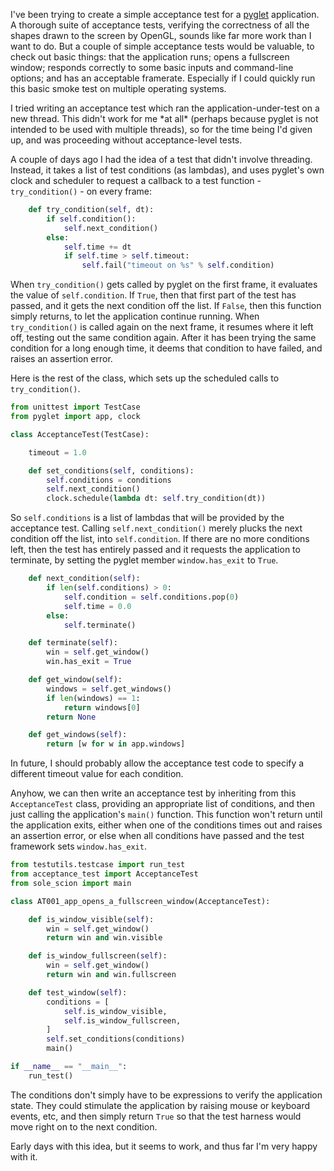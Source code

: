<!--
.. title: Acceptance testing a pyglet application
.. slug: acceptance-testing-a-pyglet-application
.. date: 2008-07-04 17:30:58-05:00
.. tags: geek,software,python,testing,graphics
-->


I've been trying to create a simple acceptance test for a
[pyglet](http://pyglet.org/) application. A thorough suite of acceptance
tests, verifying the correctness of all the shapes drawn to the screen
by OpenGL, sounds like far more work than I want to do. But a couple of
simple acceptance tests would be valuable, to check out basic things:
that the application runs; opens a fullscreen window; responds correctly
to some basic inputs and command-line options; and has an acceptable
framerate. Especially if I could quickly run this basic smoke test on
multiple operating systems.

I tried writing an acceptance test which ran the application-under-test
on a new thread. This didn't work for me \*at all\* (perhaps because
pyglet is not intended to be used with multiple threads), so for the
time being I'd given up, and was proceeding without acceptance-level
tests.

A couple of days ago I had the idea of a test that didn't involve
threading. Instead, it takes a list of test conditions (as lambdas), and
uses pyglet's own clock and scheduler to request a callback to a test
function - `try_condition()` - on every frame:

``` python
    def try_condition(self, dt):
        if self.condition():
            self.next_condition()
        else:
            self.time += dt
            if self.time > self.timeout:
                self.fail("timeout on %s" % self.condition)
```

When `try_condition()` gets called by pyglet on the first frame, it
evaluates the value of `self.condition`. If `True`, then that first part
of the test has passed, and it gets the next condition off the list. If
`False`, then this function simply returns, to let the application
continue running. When `try_condition()` is called again on the next
frame, it resumes where it left off, testing out the same condition
again. After it has been trying the same condition for a long enough
time, it deems that condition to have failed, and raises an assertion
error.

Here is the rest of the class, which sets up the scheduled calls to
`try_condition()`.

``` python
from unittest import TestCase
from pyglet import app, clock

class AcceptanceTest(TestCase):

    timeout = 1.0

    def set_conditions(self, conditions):
        self.conditions = conditions
        self.next_condition()
        clock.schedule(lambda dt: self.try_condition(dt))
```

So `self.conditions` is a list of lambdas that will be provided by the
acceptance test. Calling `self.next_condition()` merely plucks the next
condition off the list, into `self.condition`. If there are no more
conditions left, then the test has entirely passed and it requests the
application to terminate, by setting the pyglet member `window.has_exit`
to `True`.

``` python
    def next_condition(self):
        if len(self.conditions) > 0:
            self.condition = self.conditions.pop(0)
            self.time = 0.0
        else:
            self.terminate()

    def terminate(self):
        win = self.get_window()
        win.has_exit = True

    def get_window(self):
        windows = self.get_windows()
        if len(windows) == 1:
            return windows[0]
        return None

    def get_windows(self):
        return [w for w in app.windows]
```

In future, I should probably allow the acceptance test code to specify a
different timeout value for each condition.

Anyhow, we can then write an acceptance test by inheriting from this
`AcceptanceTest` class, providing an appropriate list of conditions, and
then just calling the application's `main()` function. This function
won't return until the application exits, either when one of the
conditions times out and raises an assertion error, or else when all
conditions have passed and the test framework sets `window.has_exit`.

``` python
from testutils.testcase import run_test
from acceptance_test import AcceptanceTest
from sole_scion import main

class AT001_app_opens_a_fullscreen_window(AcceptanceTest):

    def is_window_visible(self):
        win = self.get_window()
        return win and win.visible

    def is_window_fullscreen(self):
        win = self.get_window()
        return win and win.fullscreen

    def test_window(self):
        conditions = [
            self.is_window_visible,
            self.is_window_fullscreen,
        ]
        self.set_conditions(conditions)
        main()

if __name__ == "__main__":
    run_test()
```

The conditions don't simply have to be expressions to verify the
application state. They could stimulate the application by raising mouse
or keyboard events, etc, and then simply return `True` so that the test
harness would move right on to the next condition.

Early days with this idea, but it seems to work, and thus far I'm very
happy with it.
